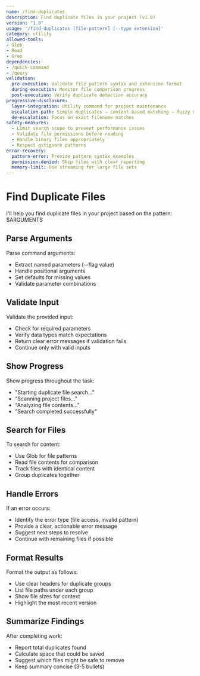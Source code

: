 ```yaml
---
name: /find-duplicates
description: Find duplicate files in your project (v1.0)
version: "1.0"
usage: '/find-duplicates [file-pattern] [--type extension]'
category: utility
allowed-tools:
- Glob
- Read
- Grep
dependencies:
- /quick-command
- /query
validation:
  pre-execution: Validate file pattern syntax and extension format
  during-execution: Monitor file comparison progress
  post-execution: Verify duplicate detection accuracy
progressive-disclosure:
  layer-integration: Utility command for project maintenance
  escalation-path: Simple duplicates → content-based matching → fuzzy matching
  de-escalation: Focus on exact filename matches
safety-measures:
  - Limit search scope to prevent performance issues
  - Validate file permissions before reading
  - Handle binary files appropriately
  - Respect gitignore patterns
error-recovery:
  pattern-error: Provide pattern syntax examples
  permission-denied: Skip files with clear reporting
  memory-limit: Use streaming for large file sets
---
```


# Find Duplicate Files

I'll help you find duplicate files in your project based on the pattern: $ARGUMENTS

## Parse Arguments
Parse command arguments:
- Extract named parameters (--flag value)
- Handle positional arguments
- Set defaults for missing values
- Validate parameter combinations

## Validate Input
Validate the provided input:
- Check for required parameters
- Verify data types match expectations  
- Return clear error messages if validation fails
- Continue only with valid inputs

## Show Progress
Show progress throughout the task:
- "Starting duplicate file search..."
- "Scanning project files..."
- "Analyzing file contents..."
- "Search completed successfully"

## Search for Files
To search for content:
- Use Glob for file patterns
- Read file contents for comparison
- Track files with identical content
- Group duplicates together

## Handle Errors
If an error occurs:
- Identify the error type (file access, invalid pattern)
- Provide a clear, actionable error message
- Suggest next steps to resolve
- Continue with remaining files if possible

## Format Results
Format the output as follows:
- Use clear headers for duplicate groups
- List file paths under each group
- Show file sizes for context
- Highlight the most recent version

## Summarize Findings
After completing work:
- Report total duplicates found
- Calculate space that could be saved
- Suggest which files might be safe to remove
- Keep summary concise (3-5 bullets)